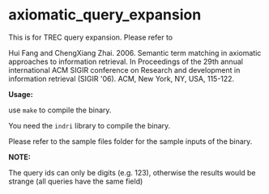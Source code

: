 # axiomatic_query_expansion
This is for TREC query expansion.
Please refer to 

Hui Fang and ChengXiang Zhai. 2006. Semantic term matching in axiomatic approaches to information retrieval. In Proceedings of the 29th annual international ACM SIGIR conference on Research and development in information retrieval (SIGIR '06). ACM, New York, NY, USA, 115-122. 

**Usage:**

use ```make``` to compile the binary.

You need the ```indri``` library to compile the binary.

Please refer to the sample files folder for the sample inputs of the binary.


**NOTE:**

The query ids can only be digits (e.g. 123), otherwise the results would be strange (all queries have the same <text> field)
